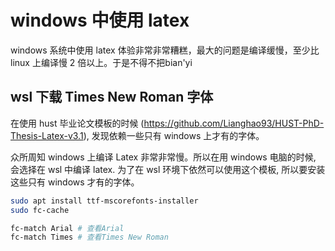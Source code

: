 # windows 中使用 latex

windows 系统中使用 latex 体验非常非常糟糕，最大的问题是编译缓慢，至少比 linux 上编译慢 2 倍以上。于是不得不把bian'yi

## wsl 下载 Times New Roman 字体

在使用 hust 毕业论文模板的时候 (https://github.com/Lianghao93/HUST-PhD-Thesis-Latex-v3.1), 发现依赖一些只有 windows 上才有的字体。

众所周知 windows 上编译 Latex 非常非常慢。所以在用 windows 电脑的时候, 会选择在 wsl 中编译 latex. 为了在 wsl 环境下依然可以使用这个模板, 所以要安装这些只有 windows 才有的字体。
```bash
sudo apt install ttf-mscorefonts-installer
sudo fc-cache
``` 

```bash
fc-match Arial # 查看Arial 
fc-match Times # 查看Times New Roman
```

<!--stackedit_data:
eyJoaXN0b3J5IjpbLTIwMzY2MTMwNDBdfQ==
-->